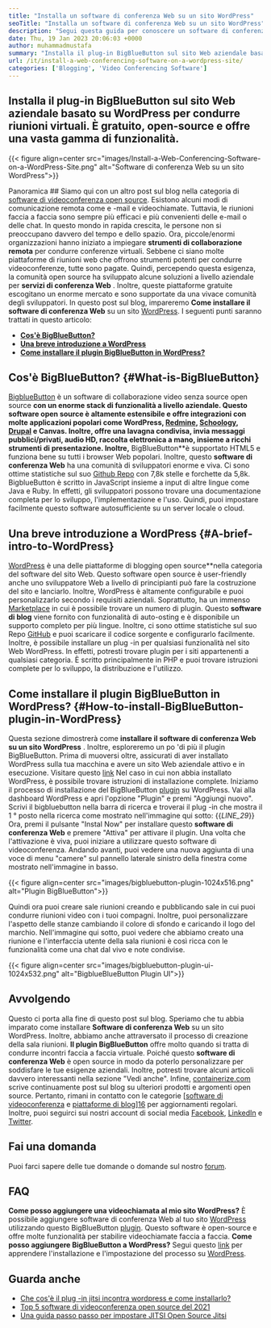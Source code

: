 ```yaml
---
title: "Installa un software di conferenza Web su un sito WordPress" 
seoTitle: "Installa un software di conferenza Web su un sito WordPress" 
description: "Segui questa guida per conoscere un software di conferenza Web open source BigBlueButton. Esploriamo come installare il plugin BigBlueButton su WordPress." 
date: Thu, 19 Jan 2023 20:06:03 +0000
author: muhammadmustafa
summary: "Installa il plug-in BigBlueButton sul sito Web aziendale basato su WordPress per condurre riunioni virtuali. È gratuito, open-source e offre una vasta gamma di funzionalità." 
url: /it/install-a-web-conferencing-software-on-a-wordpress-site/
categories: ['Blogging', 'Video Conferencing Software']
---
```


## Installa il plug-in BigBlueButton sul sito Web aziendale basato su WordPress per condurre riunioni virtuali. È gratuito, open-source e offre una vasta gamma di funzionalità.

{{< figure align=center src="images/Install-a-Web-Conferencing-Software-on-a-WordPress-Site.png" alt="Software di conferenza Web su un sito WordPress">}}


Panoramica ##
Siamo qui con un altro post sul blog nella categoria di [software di videoconferenza open source][1]. Esistono alcuni modi di comunicazione remota come e -mail e videochiamate. Tuttavia, le riunioni faccia a faccia sono sempre più efficaci e più convenienti delle e-mail o delle chat. In questo mondo in rapida crescita, le persone non si preoccupano davvero del tempo e dello spazio. Ora, piccole/enormi organizzazioni hanno iniziato a impiegare  **strumenti di collaborazione remota** per condurre conferenze virtuali. Sebbene ci siano molte piattaforme di riunioni web che offrono strumenti potenti per condurre videoconferenze, tutte sono pagate. Quindi, percependo questa esigenza, la comunità open source ha sviluppato alcune soluzioni a livello aziendale per  **servizi di conferenza Web**  . Inoltre, queste piattaforme gratuite escogitano un enorme mercato e sono supportate da una vivace comunità degli sviluppatori. In questo post sul blog, impareremo **Come installare il software di conferenza Web**  su un sito [WordPress][2].
I seguenti punti saranno trattati in questo articolo:
* [  **Cos'è BigBlueButton?**  ][3]
* [  **Una breve introduzione a WordPress**  ][4]
*  **[Come installare il plugin BigBlueButton in WordPress?][5]**  

##  **Cos'è BigBlueButton?**  {#What-is-BigBlueButton}

[BigblueButton][6] è un software di collaborazione video senza source open source  **con un enorme stack di funzionalità a livello aziendale. Questo software open source è altamente estensibile e offre integrazioni con molte applicazioni popolari come WordPress, [Redmine][7], [Schoology][8], [Drupal][9] e Canvas. Inoltre, offre una lavagna condivisa, invia messaggi pubblici/privati, audio HD, raccolta elettronica a mano, insieme a ricchi strumenti di presentazione. Inoltre,**  BigBlueButton**è supportato HTML5 e funziona bene su tutti i browser Web popolari.
Inoltre, questo  **software di conferenza Web**  ha una comunità di sviluppatori enorme e viva. Ci sono ottime statistiche sul suo [Github Repo][10] con 7,8k stelle e forchette da 5,8k. BigblueButton è scritto in JavaScript insieme a input di altre lingue come Java e Ruby. In effetti, gli sviluppatori possono trovare una documentazione completa per lo sviluppo, l'implementazione e l'uso. Quindi, puoi impostare facilmente questo software autosufficiente su un server locale o cloud.

##  **Una breve introduzione a WordPress**  {#A-brief-intro-to-WordPress}

[WordPress][2] è una delle piattaforme di blogging open source**nella categoria del software del sito Web. Questo software open source è user-friendly anche uno sviluppatore Web a livello di principianti può fare la costruzione del sito e lanciarlo. Inoltre, WordPress è altamente configurabile e puoi personalizzarlo secondo i requisiti aziendali. Soprattutto, ha un immenso [Marketplace][11] in cui è possibile trovare un numero di plugin.
Questo  **software di blog**  viene fornito con funzionalità di auto-osting e è disponibile un supporto completo per più lingue. Inoltre, ci sono ottime statistiche sul suo Repo [GitHub][12] e puoi scaricare il codice sorgente e configurarlo facilmente. Inoltre, è possibile installare un plug -in per qualsiasi funzionalità nel sito Web WordPress. In effetti, potresti trovare plugin per i siti appartenenti a qualsiasi categoria. È scritto principalmente in PHP e puoi trovare istruzioni complete per lo sviluppo, la distribuzione e l'utilizzo.

##  **Come installare il plugin BigBlueButton in WordPress?**  {#How-to-install-BigBlueButton-plugin-in-WordPress}

Questa sezione dimostrerà come  **installare il software di conferenza Web su un sito WordPress**  . Inoltre, esploreremo un po 'di più il plugin BigBlueButton. Prima di muoversi oltre, assicurati di aver installato WordPress sulla tua macchina e avere un sito Web aziendale attivo e in esecuzione.
Visitare questo [link][2] Nel caso in cui non abbia installato WordPress, è possibile trovare istruzioni di installazione complete.
Iniziamo il processo di installazione del BigBlueButton [plugin][13] su WordPress.
Vai alla dashboard WordPress e apri l'opzione "Plugin" e premi "Aggiungi nuovo". Scrivi il bigbluebutton nella barra di ricerca e troverai il plug -in che mostra il 1 ° posto nella ricerca come mostrato nell'immagine qui sotto:
{{_LINE_29_}}
Ora, premi il pulsante "Instal Now" per installare questo  **software di conferenza Web**  e premere "Attiva" per attivare il plugin. Una volta che l'attivazione è viva, puoi iniziare a utilizzare questo software di videoconferenza. Andando avanti, puoi vedere una nuova aggiunta di una voce di menu "camere" sul pannello laterale sinistro della finestra come mostrato nell'immagine in basso.

{{< figure align=center src="images/bigbluebutton-plugin-1024x516.png" alt="Plugin BigBlueButton">}}

Quindi ora puoi creare sale riunioni creando e pubblicando sale in cui puoi condurre riunioni video con i tuoi compagni. Inoltre, puoi personalizzare l'aspetto delle stanze cambiando il colore di sfondo e caricando il logo del marchio. Nell'immagine qui sotto, puoi vedere che abbiamo creato una riunione e l'interfaccia utente della sala riunioni è così ricca con le funzionalità come una chat dal vivo e note condivise.

{{< figure align=center src="images/bigbluebutton-plugin-ui-1024x532.png" alt="BigblueBlueButton Plugin UI">}}


## Avvolgendo
Questo ci porta alla fine di questo post sul blog. Speriamo che tu abbia imparato come installare  **Software di conferenza Web** su un sito WordPress. Inoltre, abbiamo anche attraversato il processo di creazione della sala riunioni.  **Il plugin BigBlueButton**  offre molto quando si tratta di condurre incontri faccia a faccia virtuale. Poiché questo **software di conferenza Web**  è open source in modo da poterlo personalizzare per soddisfare le tue esigenze aziendali. Inoltre, potresti trovare alcuni articoli davvero interessanti nella sezione "Vedi anche".
Infine, [containerize.com][14] scrive continuamente post sul blog su ulteriori prodotti e argomenti open source. Pertanto, rimani in contatto con le categorie [[software di videoconferenza][1] e [piattaforme di blog][15]][16] per aggiornamenti regolari. Inoltre, puoi seguirci sui nostri account di social media [Facebook][17], [LinkedIn][18] e [Twitter][19].

## Fai una domanda
Puoi farci sapere delle tue domande o domande sul nostro [forum][20].

## FAQ
 **Come posso aggiungere una videochiamata al mio sito WordPress?** 
È possibile aggiungere software di conferenza Web al tuo sito [WordPress][2] utilizzando questo BigBlueButton [plugin][13]. Questo software è open-source e offre molte funzionalità per stabilire videochiamate faccia a faccia.
 **Come posso aggiungere BigBlueButton a WordPress?** 
Segui questo [link][5] per apprendere l'installazione e l'impostazione del processo su [WordPress][2].

## Guarda anche
  * [Che cos'è il plug -in jitsi incontra wordpress e come installarlo?][21]
  * [Top 5 software di videoconferenza open source del 2021][22]
  * [Una guida passo passo per impostare JITSI Open Source Jitsi][23]



 [1]: https://products.containerize.com/video-conferencing/
 [2]: https://products.containerize.com/blogging/wordpress/
 [3]: #What-is-BigBlueButton
 [4]: #A-brief-intro-to-WordPress
 [5]: #How-to-install-BigBlueButton-plugin-in-WordPress
 [6]: https://products.containerize.com/video-conferencing/bigbluebutton/
 [7]: https://products.containerize.com/project-management/redmine/
 [8]: https://app.schoology.com/login
 [9]: https://products.containerize.com/content-management/drupal/
 [10]: https://github.com/bigbluebutton/bigbluebutton
 [11]: https://wordpress.org/plugins/
 [12]: https://github.com/WordPress/WordPress
 [13]: https://wordpress.org/plugins/video-conferencing-with-bbb/
 [14]: https://www.containerize.com/
 [15]: https://products.containerize.com/blogging/
 [16]: https://products.containerize.com/social-network-platforms/
 [17]: https://web.facebook.com/containerize
 [18]: https://www.linkedin.com/company/containerize/
 [19]: https://twitter.com/containerize_co
 [20]: https://forum.containerize.com/
 [21]: https://blog.containerize.com/blogging/what-is-jitsi-meet-wordpress-plugin-and-how-to-install-it/
 [22]: https://blog.containerize.com/video-conferencing-software/top-5-open-source-video-conferencing-software-of-2021/
 [23]: https://blog.containerize.com/video-conferencing-software/how-to-set-up-open-source-jitsi-meet/
